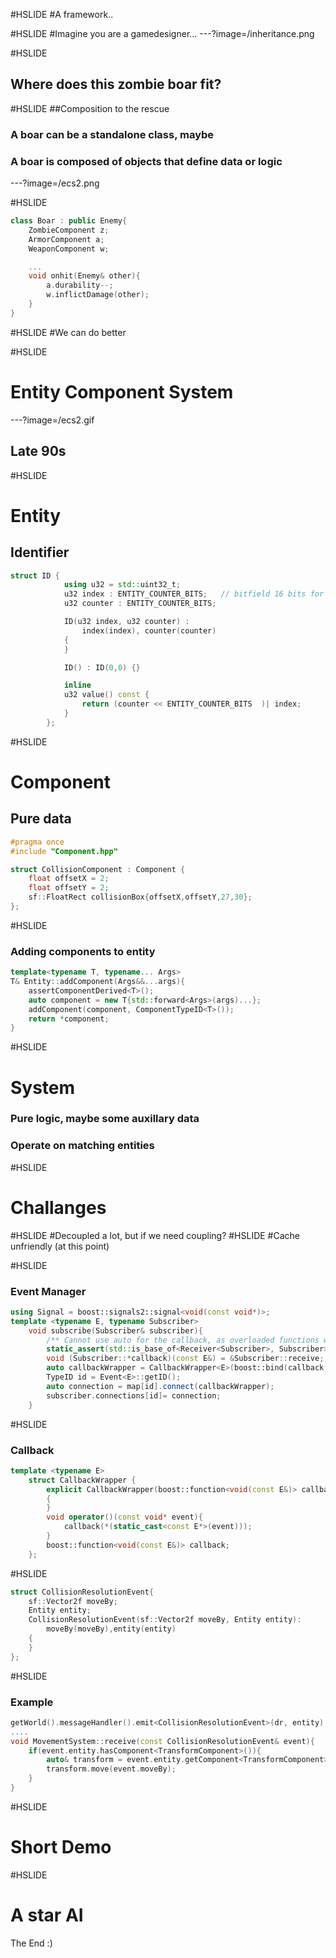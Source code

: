 #HSLIDE
#A framework..

#HSLIDE
#Imagine you are a gamedesigner...
---?image=/inheritance.png

#HSLIDE
## Where does this zombie boar fit?

#HSLIDE
##Composition to the rescue
### A boar can be a standalone class, maybe
### A boar is composed of objects that define data or logic
---?image=/ecs2.png

#HSLIDE
```c++
class Boar : public Enemy{
    ZombieComponent z;
    ArmorComponent a;
    WeaponComponent w;

    ...
    void onhit(Enemy& other){
        a.durability--;
        w.inflictDamage(other);
    }
}
```

#HSLIDE
#We can do better

#HSLIDE
# Entity Component System
---?image=/ecs2.gif
## Late 90s

#HSLIDE
# Entity
## Identifier
```c++
struct ID {
            using u32 = std::uint32_t;
            u32 index : ENTITY_COUNTER_BITS;   // bitfield 16 bits for this variable
            u32 counter : ENTITY_COUNTER_BITS;

            ID(u32 index, u32 counter) :
                index(index), counter(counter)
            {
            }

            ID() : ID(0,0) {}

            inline
            u32 value() const {
                return (counter << ENTITY_COUNTER_BITS  )| index;
            }
        };
```

#HSLIDE
# Component
## Pure data
```c++
#pragma once
#include "Component.hpp"

struct CollisionComponent : Component {
    float offsetX = 2;
    float offsetY = 2;
    sf::FloatRect collisionBox{offsetX,offsetY,27,30};
};
```
#HSLIDE
### Adding components to entity
```c++
template<typename T, typename... Args>
T& Entity::addComponent(Args&&...args){
    assertComponentDerived<T>();
    auto component = new T{std::forward<Args>(args)...};
    addComponent(component, ComponentTypeID<T>());
    return *component;
}
```

#HSLIDE
# System
### Pure logic, maybe some auxillary data

### Operate on matching entities

#HSLIDE
# Challanges
#HSLIDE
#Decoupled a lot, but if we need coupling?
#HSLIDE
#Cache unfriendly (at this point)

#HSLIDE
### Event Manager
```c++
using Signal = boost::signals2::signal<void(const void*)>;
template <typename E, typename Subscriber>
    void subscribe(Subscriber& subscriber){
        /** Cannot use auto for the callback, as overloaded functions will fudge up... **/
        static_assert(std::is_base_of<Receiver<Subscriber>, Subscriber>::value, "Subscriber must derive from receiver!..");
        void (Subscriber::*callback)(const E&) = &Subscriber::receive;
        auto callbackWrapper = CallbackWrapper<E>(boost::bind(callback, &subscriber, _1));
        TypeID id = Event<E>::getID();  
        auto connection = map[id].connect(callbackWrapper);
        subscriber.connections[id]= connection;
    }
```
#HSLIDE
### Callback
```c++
template <typename E>
    struct CallbackWrapper {
        explicit CallbackWrapper(boost::function<void(const E&)> callback) :callback(callback)
        {
        }
        void operator()(const void* event){
            callback(*(static_cast<const E*>(event)));
        }
        boost::function<void(const E&)> callback;
    };
```
#HSLIDE 
```c++
struct CollisionResolutionEvent{
    sf::Vector2f moveBy;
    Entity entity;
    CollisionResolutionEvent(sf::Vector2f moveBy, Entity entity):
        moveBy(moveBy),entity(entity)
    {
    }
};
```
#HSLIDE
### Example
```c++
getWorld().messageHandler().emit<CollisionResolutionEvent>(dr, entity);
....
void MovementSystem::receive(const CollisionResolutionEvent& event){
    if(event.entity.hasComponent<TransformComponent>()){
        auto& transform = event.entity.getComponent<TransformComponent>().transform;
        transform.move(event.moveBy);
    }
}
```

#HSLIDE
# Short Demo
#HSLIDE 
# A star AI
The End :)
